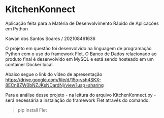 # KitchenKonnect
Aplicação feita para a Matéria de Desenvolvimento Rápido de Aplicações em Python

Kawan dos Santos Soares / 202108461636 

O projeto em questão foi desenvolvido na linguagem de programação Python com o uso do framework Flet. 
O Banco de Dados relacionado ao produto final é desenvolvido em MySQL e está sendo hosteado em um container Docker local.

Abaixo segue o link do vídeo de apresentação
https://drive.google.com/file/d/15o-vsh4SKX-8ECn8ZW0bNZJKsNDardNj/view?usp=sharing

Para a análise desse projeto - na leitura do arquivo KitchenKonnect.py - será necessária a instalação do framework Flet através do comando:
>pip install Flet
